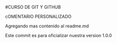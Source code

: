 #CURSO DE GIT Y GITHUB

cOMENTARIO PERSONALIZADO




Agregando mas contenido al readme.md

Este commit es para oficializar nuestra version 1.0.0